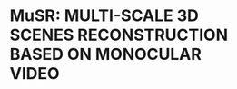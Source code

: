# MuSR: MULTI-SCALE 3D SCENES RECONSTRUCTION BASED ON MONOCULAR VIDEO
<html>
	<head>
		<style>
			element.style {
				color: #8899a5;
				font-size: 12px;
			}
			p {
				margin-top: 0;
				margin-bottom: 1rem;
			}
			.col {
				flex-basis: 0;
				flex-grow: 1;
				max-width: 100%;
			}

			.text-center {
				text-align: center !important;
			}
			*, *::before, *::after {
				box-sizing: border-box;
			}
			@media (min-width: 576px)
				.container, .container-sm {
					max-width: 540px;
			}
			.container {
				width: 100%;
				padding-right: 15px;
				padding-left: 15px;
				margin-right: auto;
				margin-left: auto;
			}
			div {
				display: block;
			}
			.row {
				display: flex;
				flex-wrap: wrap;
				margin-right: -15px;
				margin-left: -15px;
			}
			.col-1, .col-2, .col-3, .col-4, .col-5, .col-6, .col-7, .col-8, .col-9, .col-10, .col-11, .col-12, .col, .col-auto, .col-sm-1, .col-sm-2, .col-sm-3, .col-sm-4, .col-sm-5, .col-sm-6, .col-sm-7, .col-sm-8, .col-sm-9, .col-sm-10, .col-sm-11, .col-sm-12, .col-sm, .col-sm-auto, .col-md-1, .col-md-2, .col-md-3, .col-md-4, .col-md-5, .col-md-6, .col-md-7, .col-md-8, .col-md-9, .col-md-10, .col-md-11, .col-md-12, .col-md, .col-md-auto, .col-lg-1, .col-lg-2, .col-lg-3, .col-lg-4, .col-lg-5, .col-lg-6, .col-lg-7, .col-lg-8, .col-lg-9, .col-lg-10, .col-lg-11, .col-lg-12, .col-lg, .col-lg-auto, .col-xl-1, .col-xl-2, .col-xl-3, .col-xl-4, .col-xl-5, .col-xl-6, .col-xl-7, .col-xl-8, .col-xl-9, .col-xl-10, .col-xl-11, .col-xl-12, .col-xl, .col-xl-auto {
				position: relative;
				width: 100%;
				padding-right: 15px;
				padding-left: 15px;
			}
			.img-fluid {
				max-width: 100%;
				height: auto;
			}
			img {
				vertical-align: middle;
				border-style: none;
			}
			img[Attributes Style] {
				width: 45%;
			}
			.embed-responsive {
				position: relative;
				display: block;
				width: 100%;
				padding: 0;
				overflow: hidden;
			}
			@media screen and (max-width: 42em)
				.btn {
					display: none;
					width: 100%;
					padding: 0.75rem;
					font-size: 0.9rem;
			}
			@media screen and (max-width: 42em)
				.site-footer {
					display: none;
					font-size: 0.9rem;
			}

		</style>
	</head>


	<body>

  		<section>
			<div class="container">
				<div class="row">
					<div class="col-12 text-center">
						<h3>Qualitative results for quality of local details on realworld scenes</h3>
      						<hr style="margin-top:0px">
						<br>
					</div>
				</div>
				<div class="row">
					<div class="col text-center">
						<img class="img-fluid" src="images/5-6/5-11_1.png" width="80%">
					</div>
					<div class="col text-center">
						<img class="img-fluid" src="images/5-6/5-11_2.png" width="80%">
					</div>
					<div class="col text-center">
						<img class="img-fluid" src="images/5-6/5-11_3.png" width="80%">
					</div>
				</div>
    				<div class="row">
					<div class="col text-center">
						<p class="text-justify; text-center"> (a) GT / real scene </p>
					</div>
					<div class="col text-center">
						<p class="text-justify; text-center"> (b) NeuralRecon </p>
					</div>
					<div class="col text-center">
						<p class="text-justify; text-center"> (c) Ours </p>
					</div>
				</div>
			</div>
		</section>
  		<br>
		<section>
			<div class="container">
				<div class="row">
					<div class="col-12 text-center">
						<h3>Qualitative results for quality of global completeness on real-world scenes</h3>
      						<hr style="margin-top:0px">
						<br>
					</div>
				</div>
				<div class="row">
					<div class="col text-center">
						<img class="img-fluid" src="images/5-12/5-12_1.png" width="100%">
					</div>
					<div class="col text-center">
						<img class="img-fluid" src="images/5-12/5-12_2.png" width="100%">
					</div>
					<div class="col text-center">
						<img class="img-fluid" src="images/5-12/5-12_3.png" width="100%">
					</div>
				</div>
    				<div class="row">
					<div class="col text-center">
						<p class="text-justify; text-center"> (a) GT / real scene </p>
					</div>
					<div class="col text-center">
						<p class="text-justify; text-center"> (b) NeuralRecon </p>
					</div>
					<div class="col text-center">
						<p class="text-justify; text-center"> (c) Ours </p>
					</div>
				</div>
			</div>
		</section>
	</body>
</html>
